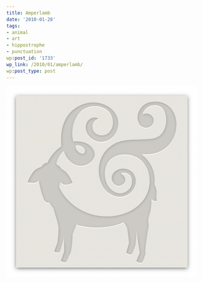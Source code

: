 ```yaml
---
title: Amperlamb
date: '2010-01-28'
tags:
- animal
- art
- hippostrophe
- punctuation
wp:post_id: '1733'
wp_link: /2010/01/amperlamb/
wp:post_type: post
---
```


![](2010-01-28-Amperlamb/amperlamb-500x500.png "amperlamb")
